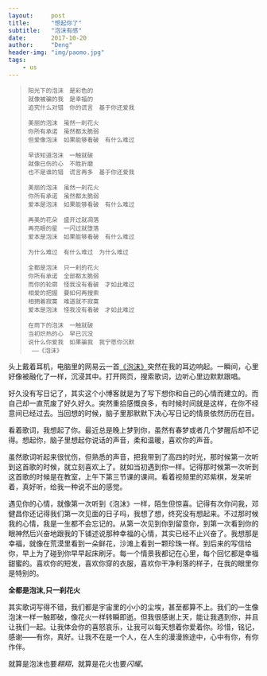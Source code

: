 ```yaml
---
layout:     post
title:      "想起你了"
subtitle:   "泡沫有感"
date:       2017-10-20
author:     "Deng"
header-img: "img/paomo.jpg"
tags:
    - us
---
```




> ```
> 阳光下的泡沫　是彩色的
> 就像被骗的我　是幸福的
> 追究什么对错　你的谎言　基于你还爱我
>
> 美丽的泡沫　虽然一刹花火
> 你所有承诺　虽然都太脆弱
> 但爱像泡沫　如果能够看破　有什么难过
>
> 早该知道泡沫　一触就破
> 就像已伤的心　不胜折磨
> 也不是谁的错　谎言再多　基于你还爱我
>
> 美丽的泡沫　虽然一刹花火
> 你所有承诺　虽然都太脆弱
> 爱本是泡沫　如果能够看破　有什么难过
>
> 再美的花朵　盛开过就凋落
> 再亮眼的星　一闪过就堕落
> 爱本是泡沫　如果能够看破　有什么难过
>
> 为什么难过　有什么难过　为什么难过
>
> 全都是泡沫　只一刹的花火
> 你所有承诺　全部都太脆弱
> 而你的轮廓　怪我没有看破　才如此难过
> 相爱的把握　要如何再搜索
> 相拥着寂寞　难道就不寂寞
> 爱本是泡沫　怪我没有看破　才如此难过
>
> 在雨下的泡沫　一触就破
> 当初炽热的心　早已沉没
> 说什么你爱我　如果骗我　我宁愿你沉默
>  ——《泡沫》
> ```

头上戴着耳机，电脑里的网易云一首[《泡沫》](http://music.163.com/#/song?id=26113988&autoplay=true&market=baiduhd)突然在我的耳边响起。一瞬间，心里好像被融化了一样，沉浸其中。打开网页，搜索歌词，边听心里边默默跟唱。

好久没有写日记了，其实这个小博客就是为了写下想你和自己的心情而建立的。而自己却一直荒废了好久好久。突然重拾感慨良多，有时候时间就是这样，在你不经意间已经过去。当回想的时候，脑子里那默默下决心写日记的情景依然历历在目。

看着歌词，我想起了你。最近总是晚上梦到你，虽然有春梦或者几个梦醒后却不记得。想起你，脑子里想起你说话的声音，柔和温暖，喜欢你的声音。

虽然歌词听起来很忧伤，但熟悉的声音，把我带到了高四的时光，那时候第一次听到这首歌的时候，就立刻喜欢上了。就如当初遇到你一样。记得那时候第一次听到这首歌的时候是在教室，上午下第三节课的课间。看着视频里的邓紫棋，发呆听着，真好听，给我一种说不出的感觉。

遇见你的心情，就像第一次听到《泡沫》一样，陌生但惊喜。记得有次你问我，邓健昌你还记得我们第一次见面的日子吗，我想了想，终究没有想起来。不过那时候我的心情，我是一生都不会忘记的。从第一次见到你到留意你，到第一次看到你的眼神然后兴奋地跟我的下铺述说那种幸福的心情，其实已经不止兴奋了。我想那是幸福，就像在荒漠里看到一朵鲜花，沙滩上看到一颗珍珠一样。到后来的写信给你，早上为了碰到你早早起床刷牙。每一个情景我都记在心里，每个回忆都是幸福甜蜜的。喜欢你的短发，喜欢你穿的衣服，喜欢你干净利落的样子，在我的眼里你是特别的。

**全都是泡沫,只一刹花火**

其实歌词写得不错，我们都是宇宙里的小小的尘埃，甚至都算不上。我们的一生像泡沫一样一触即破，像花火一样转瞬即逝。但我很感谢上天，能让我遇到你，并且让我们一起。让我体会你的喜怒哀乐，让我可以每天想着你爱着你。珍惜，铭记，感谢——有你，真好。让我不在是一个人，在人生的漫漫旅途中，心中有你，有你作伴。

就算是泡沫也要*翱翔*，就算是花火也要*闪耀*。